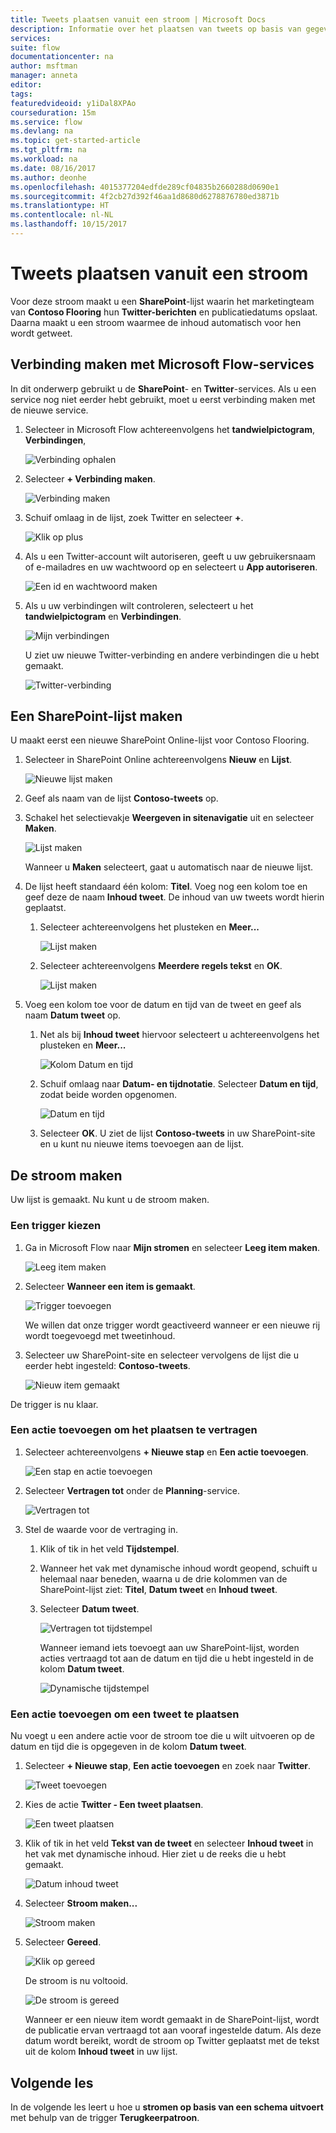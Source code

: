 ```yaml
---
title: Tweets plaatsen vanuit een stroom | Microsoft Docs
description: Informatie over het plaatsen van tweets op basis van gegevens in een SharePoint-lijst.
services: 
suite: flow
documentationcenter: na
author: msftman
manager: anneta
editor: 
tags: 
featuredvideoid: y1iDal8XPAo
courseduration: 15m
ms.service: flow
ms.devlang: na
ms.topic: get-started-article
ms.tgt_pltfrm: na
ms.workload: na
ms.date: 08/16/2017
ms.author: deonhe
ms.openlocfilehash: 4015377204edfde289cf04835b2660288d0690e1
ms.sourcegitcommit: 4f2cb27d392f46aa1d8680d6278876780ed3871b
ms.translationtype: HT
ms.contentlocale: nl-NL
ms.lasthandoff: 10/15/2017
---
```

# <a name="post-tweets-from-a-flow"></a>Tweets plaatsen vanuit een stroom
Voor deze stroom maakt u een **SharePoint**-lijst waarin het marketingteam van **Contoso Flooring** hun **Twitter-berichten** en publicatiedatums opslaat. Daarna maakt u een stroom waarmee de inhoud automatisch voor hen wordt getweet. 

## <a name="connect-microsoft-flow-services"></a>Verbinding maken met Microsoft Flow-services
In dit onderwerp gebruikt u de **SharePoint**- en **Twitter**-services. Als u een service nog niet eerder hebt gebruikt, moet u eerst verbinding maken met de nieuwe service. 

1. Selecteer in Microsoft Flow achtereenvolgens het **tandwielpictogram**, **Verbindingen**,
   
    ![Verbinding ophalen](./media/learning-push-notifications/2-get-connection.png) 
2. Selecteer **+ Verbinding maken**.
   
    ![Verbinding maken](./media/learning-push-notifications/3-create-connection.png) 
3. Schuif omlaag in de lijst, zoek Twitter en selecteer **+**.
   
    ![Klik op plus](./media/learning-push-notifications/4-click-plus.png)
4. Als u een Twitter-account wilt autoriseren, geeft u uw gebruikersnaam of e-mailadres en uw wachtwoord op en selecteert u **App autoriseren**.
   
    ![Een id en wachtwoord maken](./media/learning-push-notifications/5-create-id-pswd.png)
5. Als u uw verbindingen wilt controleren, selecteert u het **tandwielpictogram** en **Verbindingen**.
   
    ![Mijn verbindingen](./media/learning-push-notifications/6-my-connections.png)
   
    U ziet uw nieuwe Twitter-verbinding en andere verbindingen die u hebt gemaakt. 
   
    ![Twitter-verbinding](./media/learning-push-notifications/7-twitter-connection.png)

## <a name="build-a-sharepoint-list"></a>Een SharePoint-lijst maken
U maakt eerst een nieuwe SharePoint Online-lijst voor Contoso Flooring. 

1. Selecteer in SharePoint Online achtereenvolgens **Nieuw** en **Lijst**.
   
    ![Nieuwe lijst maken](./media/learning-push-notifications/1-new-list.png)
2. Geef als naam van de lijst **Contoso-tweets** op. 
3. Schakel het selectievakje **Weergeven in sitenavigatie** uit en selecteer **Maken**.
   
    ![Lijst maken](./media/learning-push-notifications/2-name-create-list.png)
   
    Wanneer u **Maken** selecteert, gaat u automatisch naar de nieuwe lijst.
4. De lijst heeft standaard één kolom: **Titel**. Voeg nog een kolom toe en geef deze de naam **Inhoud tweet**. De inhoud van uw tweets wordt hierin geplaatst. 
   
   1. Selecteer achtereenvolgens het plusteken en **Meer...**
      
       ![Lijst maken](./media/learning-push-notifications/3-add-more-column-types.png)
   2. Selecteer achtereenvolgens **Meerdere regels tekst** en **OK**.
      
       ![Lijst maken](./media/learning-push-notifications/4-add-column.png)
5. Voeg een kolom toe voor de datum en tijd van de tweet en geef als naam **Datum tweet** op.
   
   1. Net als bij **Inhoud tweet** hiervoor selecteert u achtereenvolgens het plusteken en **Meer...**
      
       ![Kolom Datum en tijd](./media/learning-push-notifications/5-date-time-col.png)
   2. Schuif omlaag naar **Datum- en tijdnotatie**. Selecteer **Datum en tijd**, zodat beide worden opgenomen.
      
       ![Datum en tijd](./media/learning-push-notifications/6-date-time-must-do.png)
   3. Selecteer **OK**. U ziet de lijst **Contoso-tweets** in uw SharePoint-site en u kunt nu nieuwe items toevoegen aan de lijst.

## <a name="build-the-flow"></a>De stroom maken
Uw lijst is gemaakt. Nu kunt u de stroom maken.

### <a name="choose-a-trigger"></a>Een trigger kiezen
1. Ga in Microsoft Flow naar **Mijn stromen** en selecteer **Leeg item maken**.
   
    ![Leeg item maken](./media/learning-push-notifications/8-create-from-blank.png)
2. Selecteer **Wanneer een item is gemaakt**.
   
    ![Trigger toevoegen](./media/learning-push-notifications/9-add-trigger.png)
   
    We willen dat onze trigger wordt geactiveerd wanneer er een nieuwe rij wordt toegevoegd met tweetinhoud.
3. Selecteer uw SharePoint-site en selecteer vervolgens de lijst die u eerder hebt ingesteld: **Contoso-tweets**.
   
    ![Nieuw item gemaakt](./media/learning-push-notifications/11-set-trigger.png)

De trigger is nu klaar.

### <a name="add-an-action-to-delay-posting"></a>Een actie toevoegen om het plaatsen te vertragen
1. Selecteer achtereenvolgens **+ Nieuwe stap** en **Een actie toevoegen**. 
   
    ![Een stap en actie toevoegen](./media/learning-push-notifications/12-add-step-and-action.png)
2. Selecteer **Vertragen tot** onder de **Planning**-service. 
   
    ![Vertragen tot](./media/learning-push-notifications/13-delay-until-schedule.png)  
3. Stel de waarde voor de vertraging in.
   
   1. Klik of tik in het veld **Tijdstempel**. 
   2. Wanneer het vak met dynamische inhoud wordt geopend, schuift u helemaal naar beneden, waarna u de drie kolommen van de SharePoint-lijst ziet: **Titel**, **Datum tweet** en **Inhoud tweet**.
   3. Selecteer **Datum tweet**. 
      
       ![Vertragen tot tijdstempel](./media/learning-push-notifications/14-delay-until-timestamp.png)
      
       Wanneer iemand iets toevoegt aan uw SharePoint-lijst, worden acties vertraagd tot aan de datum en tijd die u hebt ingesteld in de kolom **Datum tweet**.
      
       ![Dynamische tijdstempel](./media/learning-push-notifications/15-dynamic-timestamp.png)

### <a name="add-an-action-to-post-a-tweet"></a>Een actie toevoegen om een tweet te plaatsen
Nu voegt u een andere actie voor de stroom toe die u wilt uitvoeren op de datum en tijd die is opgegeven in de kolom **Datum tweet**.

1. Selecteer **+ Nieuwe stap**, **Een actie toevoegen** en zoek naar **Twitter**.
   
    ![Tweet toevoegen](./media/learning-push-notifications/16-add-tweet.png) 
2. Kies de actie **Twitter - Een tweet plaatsen**.
   
    ![Een tweet plaatsen](./media/learning-push-notifications/17-post-tweet.png) 
3. Klik of tik in het veld **Tekst van de tweet** en selecteer **Inhoud tweet** in het vak met dynamische inhoud. Hier ziet u de reeks die u hebt gemaakt. 
   
    ![Datum inhoud tweet](./media/learning-push-notifications/18-tweet-date-content.png)
4. Selecteer **Stroom maken...**
   
    ![Stroom maken](./media/learning-push-notifications/19-tiny-create.png) 
5. Selecteer **Gereed**.
   
    ![Klik op gereed](./media/learning-push-notifications/19-click-done.png)
   
    De stroom is nu voltooid.
   
    ![De stroom is gereed](./media/learning-push-notifications/20-flow-is-done.png)
   
    Wanneer er een nieuw item wordt gemaakt in de SharePoint-lijst, wordt de publicatie ervan vertraagd tot aan vooraf ingestelde datum. Als deze datum wordt bereikt, wordt de stroom op Twitter geplaatst met de tekst uit de kolom **Inhoud tweet** in uw lijst.

## <a name="next-lesson"></a>Volgende les
In de volgende les leert u hoe u **stromen op basis van een schema uitvoert** met behulp van de trigger **Terugkeerpatroon**.

